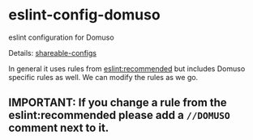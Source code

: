 # eslint-config-domuso
eslint configuration for Domuso 

Details: [shareable-configs](https://eslint.org/docs/developer-guide/shareable-configs)  

In general it uses rules from [eslint:recommended](https://github.com/eslint/eslint/blob/master/conf/eslint-recommended.js) but includes Domuso specific rules as well.
We can modify the rules as we go.

## IMPORTANT: If you change a rule from the eslint:recommended please add a `//DOMUSO` comment next to it.
